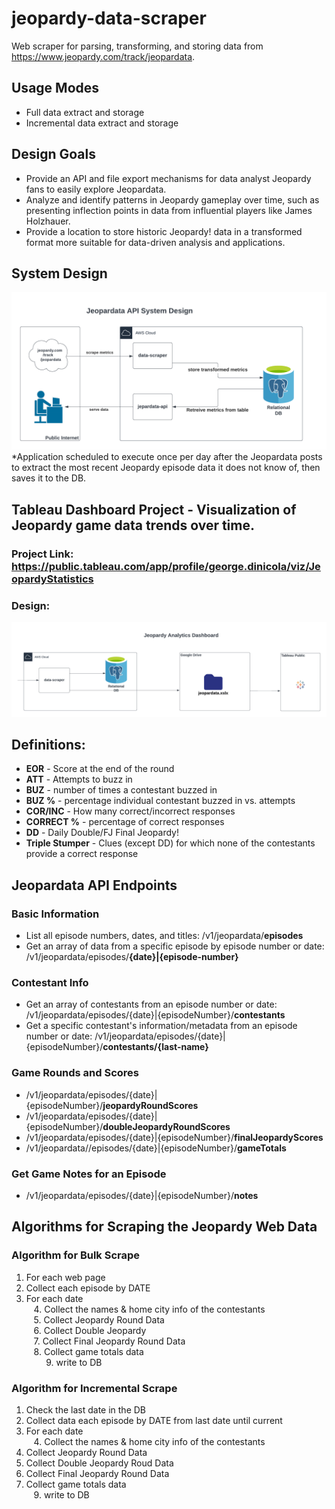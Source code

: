 # jeopardy-data-scraper
Web scraper for parsing, transforming, and storing data from https://www.jeopardy.com/track/jeopardata.

## Usage Modes
- Full data extract and storage
- Incremental data extract and storage

## Design Goals
- Provide an API and file export mechanisms for data analyst Jeopardy fans to easily explore Jeopardata.
- Analyze and identify patterns in Jeopardy gameplay over time, such as presenting inflection points in data from influential players like James Holzhauer.
- Provide a location to store historic Jeopardy! data in a transformed format more suitable for data-driven analysis and applications.

## System Design
![Jeopardata System Design](docs/Jeopardy-System-Design.png)
*Application scheduled to execute once per day after the Jeopardata posts to extract the most recent Jeopardy episode data it does not know of, then saves it to the DB.

## Tableau Dashboard Project - Visualization of Jeopardy game data trends over time.
### Project Link: https://public.tableau.com/app/profile/george.dinicola/viz/JeopardyStatistics
### Design: 
![Tableau Dashboard Project Design](docs/Tableau-Dashboard-Design.png)


## Definitions:
- **EOR** - Score at the end of the round
- **ATT** - Attempts to buzz in
- **BUZ** - number of times a contestant buzzed in
- **BUZ %** -  percentage individual contestant buzzed in vs. attempts
- **COR/INC** - How many correct/incorrect responses
- **CORRECT %** - percentage of correct responses
- **DD** - Daily Double/FJ Final Jeopardy!
- **Triple Stumper** - Clues (except DD) for which none of the contestants provide a correct response

## Jeopardata API Endpoints
### Basic Information
- List all episode numbers, dates, and titles: /v1/jeopardata/**episodes**
- Get an array of data from a specific episode by episode number or date: /v1/jeopardata/episodes/**{date}|{episode-number}**

### Contestant Info
- Get an array of contestants from an episode number or date:  /v1/jeopardata/episodes/{date}|{episodeNumber}/**contestants**
- Get a specific contestant's information/metadata from an episode number or date: /v1/jeopardata/episodes/{date}|{episodeNumber}/**contestants/{last-name}**

### Game Rounds and Scores
- /v1/jeopardata/episodes/{date}|{episodeNumber}/**jeopardyRoundScores**
- /v1/jeopardata/episodes/{date}|{episodeNumber}/**doubleJeopardyRoundScores**
- /v1/jeopardata/episodes/{date}|{episodeNumber}/**finalJeopardyScores**
- /v1/jeopardata//episodes/{date}|{episodeNumber}/**gameTotals**

### Get Game Notes for an Episode
- /v1/jeopardata/episodes/{date}|{episodeNumber}/**notes**

## Algorithms for Scraping the Jeopardy Web Data
### Algorithm for Bulk Scrape
1. For each web page
2. Collect each episode by DATE
3. For each date
<br>&nbsp; &nbsp;4. Collect the names & home city info of the contestants
<br>&nbsp; &nbsp;5. Collect Jeopardy Round Data
<br>&nbsp; &nbsp;6. Collect Double Jeopardy <br>&nbsp; &nbsp;7. Collect Final Jeopardy Round Data
<br>&nbsp; &nbsp;8. Collect game totals data
<br>&nbsp; &nbsp; &nbsp; &nbsp; 9. write to DB

### Algorithm for Incremental Scrape
1. Check the last date in the DB
2. Collect data each episode by DATE from last date until current
3. For each date
<br>&nbsp; &nbsp;4. Collect the names & home city info of the contestants
5. Collect Jeopardy Round Data
6. Collect Double Jeopardy Roud Data
7. Collect Final Jeopardy Round Data
8. Collect game totals data
<br>&nbsp; &nbsp;9. write to DB